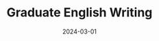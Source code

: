 ---
title: "Graduate English Writing"
collection: teaching
type: "Graduate Course"
permalink: /teaching/2024-graduate-english-writing
venue: "KAIST, School of Digital Humanities"
date: 2024-03-01
location: "Daejeon, South Korea"
---